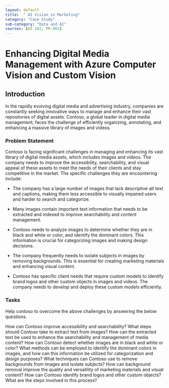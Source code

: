 ```yaml
---
layout: default
title:  " AI Vision in Marketing"
category: "Case Study"
sub-category: "Data and AI"
courses: [AI-102, PR-801]
---
```


# Enhancing Digital Media Management with Azure Computer Vision and Custom Vision

## Introduction

In the rapidly evolving digital media and advertising industry, companies are constantly seeking innovative ways to manage and enhance their vast repositories of digital assets. Contoso, a global leader in digital media management, faces the challenge of efficiently organizing, annotating, and enhancing a massive library of images and videos.

### Problem Statement
Contoso is facing significant challenges in managing and enhancing its vast library of digital media assets, which includes images and videos. The company needs to improve the accessibility, searchability, and visual appeal of these assets to meet the needs of their clients and stay competitive in the market. The specific challenges they are encountering include:

- The company has a large number of images that lack descriptive alt text and captions, making them less accessible to visually impaired users and harder to search and categorize.

- Many images contain important text information that needs to be extracted and indexed to improve searchability and content management.

- Contoso needs to analyze images to determine whether they are in black and white or color, and identify the dominant colors. This information is crucial for categorizing images and making design decisions.

- The company frequently needs to isolate subjects in images by removing backgrounds. This is essential for creating marketing materials and enhancing visual content.

- Contoso has specific client needs that require custom models to identify brand logos and other custom objects in images and videos. The company needs to develop and deploy these custom models efficiently.

### Tasks 
Help contoso to overcome the above challenges by answering the below questions.

How can Contoso improve accessibility and searchability? 
What steps should Contoso take to extract text from images? How can the extracted text be used to enhance the searchability and management of media content?
How can Contoso detect whether images are in black and white or color? What methods can be employed to identify the dominant colors in images, and how can this information be utilized for categorization and design purposes?
What techniques can Contoso use to remove backgrounds from images and isolate subjects? How can background removal improve the quality and versatility of marketing materials and visual content?
How can Contoso identify brand logos and other custom objects? What are the steps involved in this process?
